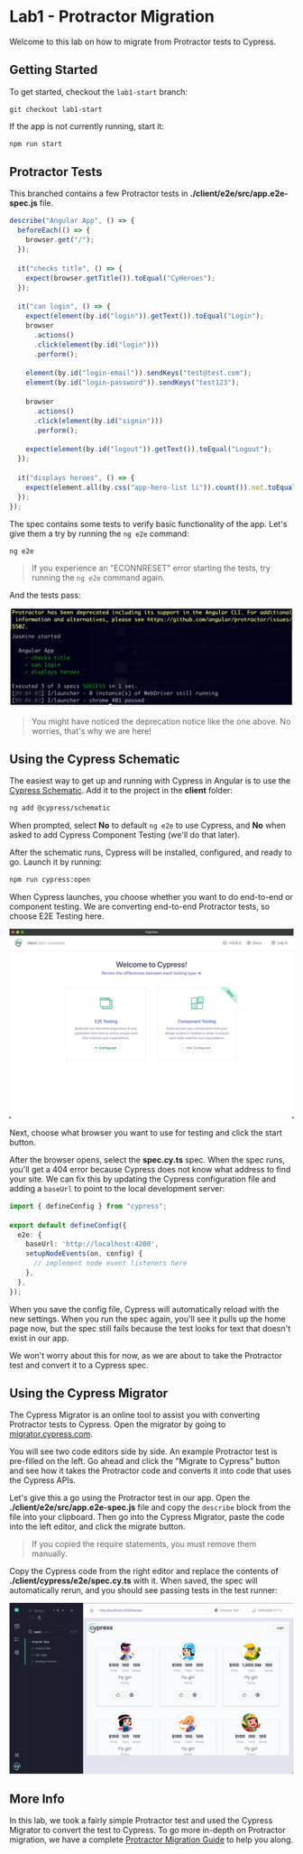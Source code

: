 # Lab1 - Protractor Migration

Welcome to this lab on how to migrate from Protractor tests to Cypress.

## Getting Started

To get started, checkout the `lab1-start` branch:

```
git checkout lab1-start
```

If the app is not currently running, start it:

```bash title='./client'
npm run start
```

## Protractor Tests

This branched contains a few Protractor tests in **./client/e2e/src/app.e2e-spec.js** file.

```ts title=./client/e2e/src/app.e2e-spec.js
describe("Angular App", () => {
  beforeEach(() => {
    browser.get("/");
  });

  it("checks title", () => {
    expect(browser.getTitle()).toEqual("CyHeroes");
  });

  it("can login", () => {
    expect(element(by.id("login")).getText()).toEqual("Login");
    browser
      .actions()
      .click(element(by.id("login")))
      .perform();

    element(by.id("login-email")).sendKeys("test@test.com");
    element(by.id("login-password")).sendKeys("test123");

    browser
      .actions()
      .click(element(by.id("signin")))
      .perform();

    expect(element(by.id("logout")).getText()).toEqual("Logout");
  });

  it("displays heroes", () => {
    expect(element.all(by.css("app-hero-list li")).count()).not.toEqual(0);
  });
});
```

The spec contains some tests to verify basic functionality of the app. Let's
give them a try by running the `ng e2e` command:

```bash title='./client'
ng e2e
```

> If you experience an "ECONNRESET" error starting the tests, try running the `ng e2e` command again.

And the tests pass:

![Protractor Tests Pass](/img/protractor-tests-pass.jpg)

> You might have noticed the deprecation notice like the one above. No worries,
> that's why we are here!

## Using the Cypress Schematic

The easiest way to get up and running with Cypress in Angular is to use the
[Cypress Schematic](https://github.com/cypress-io/cypress/tree/master/npm/cypress-schematic).
Add it to the project in the **client** folder:

```bash title=./client
ng add @cypress/schematic
```

When prompted, select **No** to default `ng e2e` to use Cypress, and **No** when
asked to add Cypress Component Testing (we'll do that later).

After the schematic runs, Cypress will be installed, configured, and ready to
go. Launch it by running:

```bash title=./client
npm run cypress:open
```

When Cypress launches, you choose whether you want to do end-to-end or component testing. We are converting end-to-end Protractor tests, so choose E2E Testing here.

![Choose Testing Type](/img/choose-testing-type.jpg)

Next, choose what browser you want to use for testing and click the start button.

After the browser opens, select the **spec.cy.ts** spec. When the spec runs, you'll get a 404 error because Cypress does not know what address to find your site. We can fix this by updating the Cypress configuration file and adding a `baseUrl` to point to the local development server:

```ts {5} title=./client/cypress.config.ts
import { defineConfig } from "cypress";

export default defineConfig({
  e2e: {
    baseUrl: 'http://localhost:4200',
    setupNodeEvents(on, config) {
      // implement node event listeners here
    },
  },
});
```

When you save the config file, Cypress will automatically reload with the new settings. When you run the spec again, you'll see it pulls up the home page now, but the spec still fails because the test looks for text that doesn't exist in our app.

We won't worry about this for now, as we are about to take the Protractor test and convert it to a Cypress spec.

## Using the Cypress Migrator 

The Cypress Migrator is an online tool to assist you with converting Protractor tests to Cypress. Open the migrator by going to [migrator.cypress.com](https://migrator.cypress.io/).

You will see two code editors side by side. An example Protractor test is pre-filled on the left. Go ahead and click the "Migrate to Cypress" button and see how it takes the Protractor code and converts it into code that uses the Cypress APIs.

Let's give this a go using the Protractor test in our app. Open the **./client/e2e/src/app.e2e-spec.js** file and copy the `describe` block from the file into your clipboard. Then go into the Cypress Migrator, paste the code into the left editor, and click the migrate button.

> If you copied the require statements, you must remove them manually.

Copy the Cypress code from the right editor and replace the contents of **./client/cypress/e2e/spec.cy.ts** with it. When saved, the spec will automatically rerun, and you should see passing tests in the test runner:

![E2E Specs Pass](/img/e2e-specs-pass.jpg)

## More Info

In this lab, we took a fairly simple Protractor test and used the Cypress Migrator to convert the test to Cypress. To go more in-depth on Protractor migration, we have a complete [Protractor Migration Guide](https://docs.cypress.io/guides/end-to-end-testing/protractor-to-cypress) to help you along.
